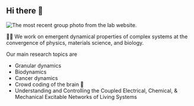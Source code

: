 ## Hi there 👋

![The most recent group photo from the lab website.](http://losertlab.ireap.umd.edu/images/Losert_Lab_Photo_2018.jpg)

🙋‍♀️ We work on emergent dynamical properties of complex systems at the convergence of physics, materials science, and biology. 

Our main research topics are

- Granular dynamics
- Biodynamics
- Cancer dynamics
- Crowd coding of the brain :brain:
- Understanding and Controlling the Coupled Electrical, Chemical, & Mechanical Excitable Networks of Living Systems



<!--

🌈 Contribution guidelines - how can the community get involved?
💻 Useful resources - 
🍿 Fun facts - what does your team eat for breakfast?
🧙 Remember, you can do mighty things with the power of [Markdown](https://guides.github.com/features/mastering-markdown/)
-->
